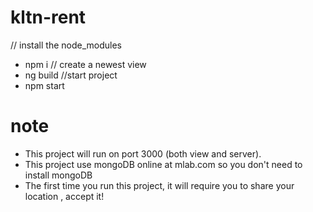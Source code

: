# kltn-rent
// install the node_modules
- npm i 
// create a newest view
- ng build 
//start project
- npm start 
# note
- This project will run on port 3000 (both view and server).
- This project use mongoDB online at mlab.com so you don't need to install mongoDB
- The first time you run this project, it will require you to share your location , accept it!
